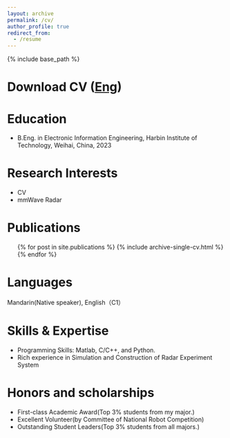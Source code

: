 ```yaml
---
layout: archive
permalink: /cv/
author_profile: true
redirect_from:
  - /resume
---
```


{% include base_path %}

Download CV ([Eng](http://Dreamaker-MrC.github.io/files/CV_Eng_24.pdf))
======

Education
======
* B.Eng. in Electronic Information Engineering, Harbin Institute of Technology, Weihai, China, 2023 

Research Interests
======
* CV
* mmWave Radar

Publications
======
  <ul>{% for post in site.publications %}
    {% include archive-single-cv.html %}
  {% endfor %}</ul>
  
Languages
======
Mandarin(Native speaker), English（C1）

Skills & Expertise 
======
* Programming Skills: Matlab, C/C++, and Python.
* Rich experience in Simulation and Construction of Radar Experiment System

Honors and scholarships
======
* First-class Academic Award(Top 3% students from my major.) 
* Excellent Volunteer(by Committee of National Robot Competition)
* Outstanding Student Leaders(Top 3% students from all majors.) 


